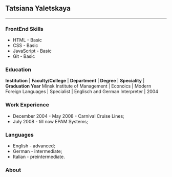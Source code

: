## Tatsiana Yaletskaya
___
### FrontEnd Skills
* HTML - Basic
* CSS - Basic
* JavaScript - Basic
* Git - Basic

### Education
**Institution**               | **Faculty/College**  | **Department**           | **Degree** | **Speciality**                  | **Graduation Year**
Minsk Institute of Management | Econoics             | Modern Foreign Languages | Specialist | Englisch and German Interpreter | 2004               

### Work Experience

- December 2004 - May 2008 - Carnival Cruise Lines;
- July 2008 - till now EPAM Systems;

### Languages

- English - advanced;
- German - intermediate;
- Italian - preintermediate.

### About 

